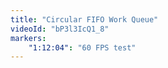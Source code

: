 ```yaml
---
title: "Circular FIFO Work Queue"
videoId: "bP3l3IcQ1_8"
markers:
    "1:12:04": "60 FPS test"
---
```

